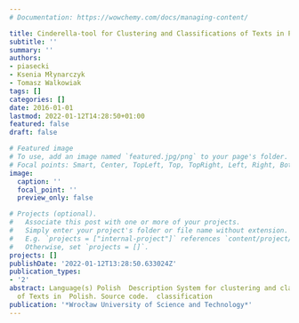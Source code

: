 ```yaml
---
# Documentation: https://wowchemy.com/docs/managing-content/

title: Cinderella-tool for Clustering and Classifications of Texts in Polish
subtitle: ''
summary: ''
authors:
- piasecki
- Ksenia Młynarczyk
- Tomasz Walkowiak
tags: []
categories: []
date: 2016-01-01
lastmod: 2022-01-12T14:28:50+01:00
featured: false
draft: false

# Featured image
# To use, add an image named `featured.jpg/png` to your page's folder.
# Focal points: Smart, Center, TopLeft, Top, TopRight, Left, Right, BottomLeft, Bottom, BottomRight.
image:
  caption: ''
  focal_point: ''
  preview_only: false

# Projects (optional).
#   Associate this post with one or more of your projects.
#   Simply enter your project's folder or file name without extension.
#   E.g. `projects = ["internal-project"]` references `content/project/deep-learning/index.md`.
#   Otherwise, set `projects = []`.
projects: []
publishDate: '2022-01-12T13:28:50.633024Z'
publication_types:
- '2'
abstract: Language(s) Polish  Description System for clustering and classifications
  of Texts in  Polish. Source code.  classification
publication: '*Wrocław University of Science and Technology*'
---
```

